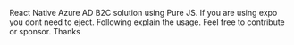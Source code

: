 React Native Azure AD B2C solution using Pure JS. If you are using expo you dont need to eject. Following explain the usage. Feel free to contribute or sponsor. Thanks